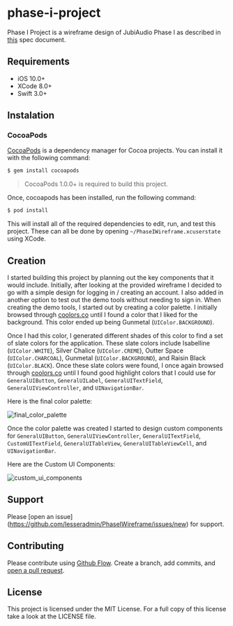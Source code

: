 # phase-i-project

Phase I Project is a wireframe design of JubiAudio Phase I as described in [this](https://github.com/lesseradmin/PhaseIWireframe/blob/master/blueprint/Assignment.pdf) spec document.


## Requirements

- iOS 10.0+
- XCode 8.0+
- Swift 3.0+


## Instalation


### CocoaPods

[CocoaPods](http://cocoapods.org) is a dependency manager for Cocoa projects. You can install it with the following command:

```bash
$ gem install cocoapods
```
> CocoaPods 1.0.0+ is required to build this project.

Once, cocoapods has been installed, run the following command:

```bash
$ pod install
```

This will install all of the required dependencies to edit, run, and test this project. These can all be done by opening `~/PhaseIWireframe.xcuserstate` using XCode.

## Creation

I started building this project by planning out the key components that it would include. Initially, after looking at the provided wireframe I decided to go with a simple design for logging in / creating an account. I also added in another option to test out the demo tools without needing to sign in. When creating the demo tools, I started out by creating a color palette. I initially browsed through [coolors.co](https://coolors.co) until I found a color that I liked for the background. This color ended up being Gunmetal (`UIColor.BACKGROUND`).

Once I had this color, I generated different shades of this color to find a set of slate colors for the application. These slate colors include Isabelline (`UIColor.WHITE`), Silver Chalice (`UIColor.CREME`), Outter Space (`UIColor.CHARCOAL`), Gunmetal (`UIColor.BACKGROUND`), and Raisin Black (`UIColor.BLACK`). Once these slate colors were found, I once again browsed through [coolors.co](https://coolors.co) until I found good highlight colors that I could use for `GeneralUIButton`, `GeneralUILabel`, `GeneralUITextField`, `GeneralUIViewController`, and `UINavigationBar`.

Here is the final color palette:

![final_color_palette](https://raw.githubusercontent.com/lesseradmin/PhaseIWireframe/master/Assets/Color%20Palettes/Color%20Palette%20Final/ColorPalette.png?token=AGysF6-dSYDG6mAi9au_kVZlNMj2ZZxqks5ZNMCrwA%3D%3D)

Once the color palette was created I started to design custom components for `GeneralUIButton`, `GeneralUIViewController`, `GeneralUITextField`, `CustomUITextField`, `GeneralUITableView`, `GeneralUITableViewCell`, and `UINavigationBar`.

Here are the Custom UI Components:


![custom_ui_components](https://raw.githubusercontent.com/lesseradmin/PhaseIWireframe/master/Assets/UIComponents/UIComponents%403x.png?token=AGysFxBQChLUDXmeGu6Ocbs3olnT0pIrks5ZNMyawA%3D%3D)

## Support

Please [open an issue] (https://github.com/lesseradmin/PhaseIWireframe/issues/new) for support.


## Contributing 

Please contribute using [Github Flow](https://guides.github.com/introduction/flow/). Create a branch, add commits, and [open a pull request](https://github.com/lesseradmin/PhaseIWireframe/compare/).


## License

This project is licensed under the MIT License. For a full copy of this license take a look at the LICENSE file.

